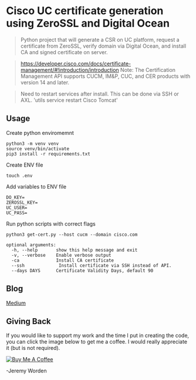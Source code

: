 # Cisco UC certificate generation using ZeroSSL and Digital Ocean

> Python project that will generate a CSR on UC platform, request a certificate from ZeroSSL, verify domain via Digital Ocean, and install CA and signed certificate on server.

> https://developer.cisco.com/docs/certificate-management/#!introduction/introduction
> Note: The Certification Management API supports CUCM, IM&P, CUC, and CER products with version 14 and later.

> Need to restart services after install. This can be done via SSH or AXL. 'utils service restart Cisco Tomcat'

## Usage

Create python enviromemnt

```
python3 -m venv venv
source venv/bin/activate
pip3 install -r requirements.txt

```
Create ENV file

```
touch .env
```
Add variables to ENV file

```
DO_KEY=
ZEROSSL_KEY=
UC_USER=
UC_PASS=
```
Run python scripts with correct flags
```
python3 get-cert.py --host cucm --domain cisco.com

optional arguments:
  -h, --help       show this help message and exit
  -v, --verbose    Enable verbose output
  -ca              Install CA certificate
  --ssh             Install certificate via SSH instead of API.
  --days DAYS      Certificate Validity Days, default 90
```

## Blog

[Medium](https://medium.com/automate-builders)

## Giving Back

If you would like to support my work and the time I put in creating the code, you can click the image below to get me a coffee. I would really appreciate it (but is not required).

[![Buy Me A Coffee](https://www.buymeacoffee.com/assets/img/custom_images/black_img.png)](https://www.buymeacoffee.com/automatebldrs)

-Jeremy Worden
